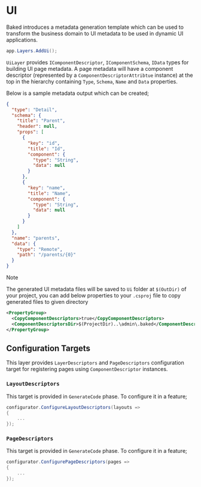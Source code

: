 # UI

Baked introduces a metadata generation template which can be used to transform
the business domain to UI metadata to be used in dynamic UI applications.

```csharp
app.Layers.AddUi();
```

`UiLayer` provides `IComponentDescriptor`, `IComponentSchema`, `IData` types for
building UI page metadata. A page metadata will have a component descriptor
(represented by a `ComponentDescriptorAttribtue` instance) at the top in the
hierarchy containing `Type`, `Schema`, `Name` and `Data` properties.

Below is a sample metadata output which can be created;

```json
{
  "type": "Detail",
  "schema": {
    "title": "Parent",
    "header": null,
    "props": [
      {
        "key": "id",
        "title": "Id",
        "component": {
          "type": "String",
          "data": null
        }
      },
      {
        "key": "name",
        "title": "Name",
        "component": {
          "type": "String",
          "data": null
        }
      }
    ]
  },
  "name": "parents",
  "data": {
    "type": "Remote",
    "path": "/parents/{0}"
  }
}
```

> [!NOTE]
>
> The generated UI metadata files will be saved to `Ui` folder at `$(OutDir)` of
> your project, you can add below properties to your `.csproj` file to copy
> generated files to given directory
>
>```xml
> <PropertyGroup>
>   <CopyComponentDescriptors>true</CopyComponentDescriptors>
>   <ComponentDescriptorsDir>$(ProjectDir)..\admin\.baked</ComponentDescriptorsDir>
> </PropertyGroup>
>```

## Configuration Targets

This layer provides `LayerDescriptors` and `PageDescriptors` configuration
target for registering pages using `ComponentDescriptor` instances.

### `LayoutDescriptors`

This target is provided in `GenerateCode` phase. To configure it in a feature;

```csharp
configurator.ConfigureLayoutDescriptors(layouts =>
{
    ...
});
```

### `PageDescriptors`

This target is provided in `GenerateCode` phase. To configure it in a feature;

```csharp
configurator.ConfigurePageDescriptors(pages =>
{
    ...
});
```
